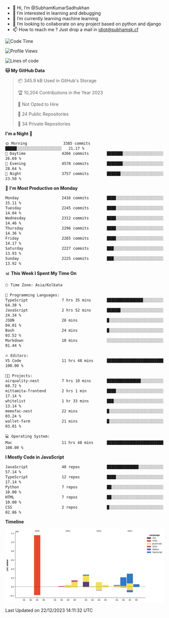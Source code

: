 - 👋 Hi, I’m @SubhamKumarSadhukhan
- 👀 I’m interested in learning and debugging
- 🌱 I’m currently learning machine learning
- 💞️ I’m looking to collaborate on any project based on python and django
- 📫 How to reach me ?
      Just drop a mail in idiot@subhamsk.cf

<!---
SubhamKumarSadhukhan/SubhamKumarSadhukhan is a ✨ special ✨ repository because its `README.md` (this file) appears on your GitHub profile.
You can click the Preview link to take a look at your changes.
--->


<!--START_SECTION:waka-->
![Code Time](http://img.shields.io/badge/Code%20Time-1%2C775%20hrs%2032%20mins-blue)

![Profile Views](http://img.shields.io/badge/Profile%20Views-0-blue)

![Lines of code](https://img.shields.io/badge/From%20Hello%20World%20I%27ve%20Written-2.4%20million%20lines%20of%20code-blue)

**🐱 My GitHub Data** 

> 📦 345.9 kB Used in GitHub's Storage 
 > 
> 🏆 10,204 Contributions in the Year 2023
 > 
> 🚫 Not Opted to Hire
 > 
> 📜 24 Public Repositories 
 > 
> 🔑 34 Private Repositories 
 > 
**I'm a Night 🦉** 

```text
🌞 Morning                3385 commits        █████░░░░░░░░░░░░░░░░░░░░   21.17 % 
🌆 Daytime                4266 commits        ███████░░░░░░░░░░░░░░░░░░   26.69 % 
🌃 Evening                4578 commits        ███████░░░░░░░░░░░░░░░░░░   28.64 % 
🌙 Night                  3757 commits        ██████░░░░░░░░░░░░░░░░░░░   23.50 % 
```
📅 **I'm Most Productive on Monday** 

```text
Monday                   2416 commits        ████░░░░░░░░░░░░░░░░░░░░░   15.11 % 
Tuesday                  2245 commits        ████░░░░░░░░░░░░░░░░░░░░░   14.04 % 
Wednesday                2312 commits        ████░░░░░░░░░░░░░░░░░░░░░   14.46 % 
Thursday                 2296 commits        ████░░░░░░░░░░░░░░░░░░░░░   14.36 % 
Friday                   2265 commits        ████░░░░░░░░░░░░░░░░░░░░░   14.17 % 
Saturday                 2227 commits        ███░░░░░░░░░░░░░░░░░░░░░░   13.93 % 
Sunday                   2225 commits        ███░░░░░░░░░░░░░░░░░░░░░░   13.92 % 
```


📊 **This Week I Spent My Time On** 

```text
🕑︎ Time Zone: Asia/Kolkata

💬 Programming Languages: 
TypeScript               7 hrs 35 mins       ████████████████░░░░░░░░░   64.38 % 
JavaScript               2 hrs 52 mins       ██████░░░░░░░░░░░░░░░░░░░   24.34 % 
JSON                     28 mins             █░░░░░░░░░░░░░░░░░░░░░░░░   04.01 % 
Bash                     24 mins             █░░░░░░░░░░░░░░░░░░░░░░░░   03.52 % 
Markdown                 10 mins             ░░░░░░░░░░░░░░░░░░░░░░░░░   01.44 % 

🔥 Editors: 
VS Code                  11 hrs 48 mins      █████████████████████████   100.00 % 

🐱‍💻 Projects: 
airquality-nest          7 hrs 10 mins       ███████████████░░░░░░░░░░   60.72 % 
mittamita-frontend       2 hrs 1 min         ████░░░░░░░░░░░░░░░░░░░░░   17.14 % 
whitelist                1 hr 33 mins        ███░░░░░░░░░░░░░░░░░░░░░░   13.14 % 
memofac-nest             22 mins             █░░░░░░░░░░░░░░░░░░░░░░░░   03.24 % 
wallet-farm              21 mins             █░░░░░░░░░░░░░░░░░░░░░░░░   03.01 % 

💻 Operating System: 
Mac                      11 hrs 48 mins      █████████████████████████   100.00 % 
```

**I Mostly Code in JavaScript** 

```text
JavaScript               40 repos            ██████████████░░░░░░░░░░░   57.14 % 
TypeScript               12 repos            ████░░░░░░░░░░░░░░░░░░░░░   17.14 % 
Python                   7 repos             ██░░░░░░░░░░░░░░░░░░░░░░░   10.00 % 
HTML                     7 repos             ██░░░░░░░░░░░░░░░░░░░░░░░   10.00 % 
CSS                      2 repos             █░░░░░░░░░░░░░░░░░░░░░░░░   02.86 % 
```



**Timeline**

![Lines of Code chart](https://raw.githubusercontent.com/SubhamKumarSadhukhan/SubhamKumarSadhukhan/main/assets/bar_graph.png)


 Last Updated on 22/12/2023 14:11:32 UTC
<!--END_SECTION:waka-->

